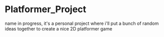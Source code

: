# Platformer_Project
 name in progress, it's a personal project where i'll put a bunch of random ideas together to create a nice 2D platformer game
